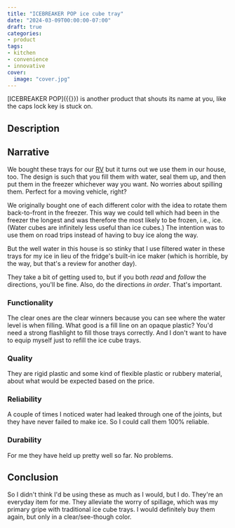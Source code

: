 ```yaml
---
title: "ICEBREAKER POP ice cube tray"
date: "2024-03-09T00:00:00-07:00"
draft: true
categories:
- product
tags:
- kitchen
- convenience
- innovative
cover:
  image: "cover.jpg"
---
```

[ICEBREAKER POP]({{<amazon B09VRH86S2>}}) is another product that shouts its name at you, like the caps lock key is stuck on.
<!--more-->
## Description

## Narrative

We bought these trays for our [RV](http://rangeline.info) but it turns out we use them in our house, too. The design is such that you fill them with water, seal them up, and then put them in the freezer whichever way you want. No worries about spilling them. Perfect for a moving vehicle, right?

We originally bought one of each different color with the idea to rotate them back-to-front in the freezer. This way we could tell which had been in the freezer the longest and was therefore the most likely to be frozen, i.e., ice. (Water cubes are infinitely less useful than ice cubes.) The intention was to use them on road trips instead of having to buy ice along the way.

But the well water in this house is so stinky that I use filtered water in these trays for my ice in lieu of the fridge's built-in ice maker (which is horrible, by the way, but that's a review for another day).

They take a bit of getting used to, but if you both *read* and *follow* the directions, you'll be fine. Also, do the directions *in order*. That's important.

### Functionality

The clear ones are the clear winners because you can see where the water level is when filling. What good is a fill line on an opaque plastic? You'd need a strong flashlight to fill those trays correctly. And I don't want to have to equip myself just to refill the ice cube trays.

### Quality

They are rigid plastic and some kind of flexible plastic or rubbery material, about what would be expected based on the price.

### Reliability

A couple of times I noticed water had leaked through one of the joints, but they have never failed to make ice. So I could call them 100% reliable.

### Durability

For me they have held up pretty well so far. No problems.

## Conclusion

So I didn't think I'd be using these as much as I would, but I do. They're an everyday item for me. They alleviate the worry of spillage, which was my primary gripe with traditional ice cube trays. I would definitely buy them again, but only in a clear/see-though color.